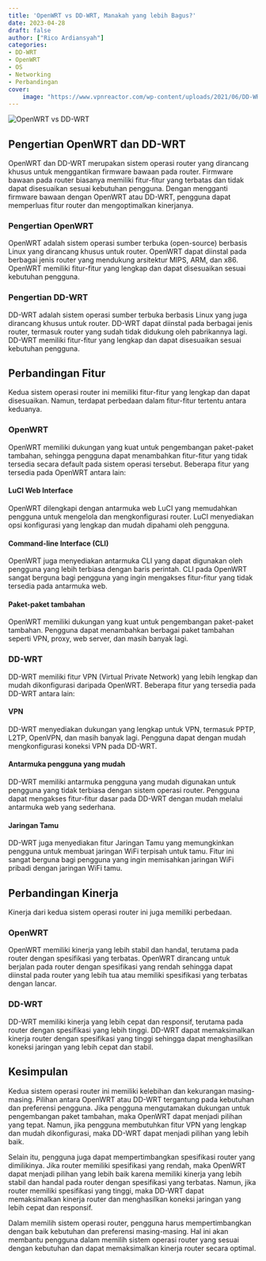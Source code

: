 ```yaml
---
title: 'OpenWRT vs DD-WRT, Manakah yang lebih Bagus?'
date: 2023-04-28
draft: false
author: ["Rico Ardiansyah"]
categories:
- DD-WRT
- OpenWRT
- OS
- Networking
- Perbandingan
cover:
    image: "https://www.vpnreactor.com/wp-content/uploads/2021/06/DD-WRT-vs-OpenWRT-1.png"
---
```

![OpenWRT vs DD-WRT](https://www.vpnreactor.com/wp-content/uploads/2021/06/DD-WRT-vs-OpenWRT-1.png)
## Pengertian OpenWRT dan DD-WRT

OpenWRT dan DD-WRT merupakan sistem operasi router yang dirancang khusus untuk menggantikan firmware bawaan pada router. Firmware bawaan pada router biasanya memiliki fitur-fitur yang terbatas dan tidak dapat disesuaikan sesuai kebutuhan pengguna. Dengan mengganti firmware bawaan dengan OpenWRT atau DD-WRT, pengguna dapat memperluas fitur router dan mengoptimalkan kinerjanya.

### Pengertian OpenWRT

OpenWRT adalah sistem operasi sumber terbuka (open-source) berbasis Linux yang dirancang khusus untuk router. OpenWRT dapat diinstal pada berbagai jenis router yang mendukung arsitektur MIPS, ARM, dan x86. OpenWRT memiliki fitur-fitur yang lengkap dan dapat disesuaikan sesuai kebutuhan pengguna.

### Pengertian DD-WRT

DD-WRT adalah sistem operasi sumber terbuka berbasis Linux yang juga dirancang khusus untuk router. DD-WRT dapat diinstal pada berbagai jenis router, termasuk router yang sudah tidak didukung oleh pabrikannya lagi. DD-WRT memiliki fitur-fitur yang lengkap dan dapat disesuaikan sesuai kebutuhan pengguna.

## Perbandingan Fitur

Kedua sistem operasi router ini memiliki fitur-fitur yang lengkap dan dapat disesuaikan. Namun, terdapat perbedaan dalam fitur-fitur tertentu antara keduanya.

### OpenWRT

OpenWRT memiliki dukungan yang kuat untuk pengembangan paket-paket tambahan, sehingga pengguna dapat menambahkan fitur-fitur yang tidak tersedia secara default pada sistem operasi tersebut. Beberapa fitur yang tersedia pada OpenWRT antara lain:

#### LuCI Web Interface

OpenWRT dilengkapi dengan antarmuka web LuCI yang memudahkan pengguna untuk mengelola dan mengkonfigurasi router. LuCI menyediakan opsi konfigurasi yang lengkap dan mudah dipahami oleh pengguna.

#### Command-line Interface (CLI)

OpenWRT juga menyediakan antarmuka CLI yang dapat digunakan oleh pengguna yang lebih terbiasa dengan baris perintah. CLI pada OpenWRT sangat berguna bagi pengguna yang ingin mengakses fitur-fitur yang tidak tersedia pada antarmuka web.

#### Paket-paket tambahan

OpenWRT memiliki dukungan yang kuat untuk pengembangan paket-paket tambahan. Pengguna dapat menambahkan berbagai paket tambahan seperti VPN, proxy, web server, dan masih banyak lagi.

### DD-WRT

DD-WRT memiliki fitur VPN (Virtual Private Network) yang lebih lengkap dan mudah dikonfigurasi daripada OpenWRT. Beberapa fitur yang tersedia pada DD-WRT antara lain:

#### VPN

DD-WRT menyediakan dukungan yang lengkap untuk VPN, termasuk PPTP, L2TP, OpenVPN, dan masih banyak lagi. Pengguna dapat dengan mudah mengkonfigurasi koneksi VPN pada DD-WRT.

#### Antarmuka pengguna yang mudah

DD-WRT memiliki antarmuka pengguna yang mudah digunakan untuk pengguna yang tidak terbiasa dengan sistem operasi router. Pengguna dapat mengakses fitur-fitur dasar pada DD-WRT dengan mudah melalui antarmuka web yang sederhana.

#### Jaringan Tamu

DD-WRT juga menyediakan fitur Jaringan Tamu yang memungkinkan pengguna untuk membuat jaringan WiFi terpisah untuk tamu. Fitur ini sangat berguna bagi pengguna yang ingin memisahkan jaringan WiFi pribadi dengan jaringan WiFi tamu.

## Perbandingan Kinerja

Kinerja dari kedua sistem operasi router ini juga memiliki perbedaan.

### OpenWRT

OpenWRT memiliki kinerja yang lebih stabil dan handal, terutama pada router dengan spesifikasi yang terbatas. OpenWRT dirancang untuk berjalan pada router dengan spesifikasi yang rendah sehingga dapat diinstal pada router yang lebih tua atau memiliki spesifikasi yang terbatas dengan lancar.

### DD-WRT

DD-WRT memiliki kinerja yang lebih cepat dan responsif, terutama pada router dengan spesifikasi yang lebih tinggi. DD-WRT dapat memaksimalkan kinerja router dengan spesifikasi yang tinggi sehingga dapat menghasilkan koneksi jaringan yang lebih cepat dan stabil.

## Kesimpulan

Kedua sistem operasi router ini memiliki kelebihan dan kekurangan masing-masing. Pilihan antara OpenWRT atau DD-WRT tergantung pada kebutuhan dan preferensi pengguna. Jika pengguna mengutamakan dukungan untuk pengembangan paket tambahan, maka OpenWRT dapat menjadi pilihan yang tepat. Namun, jika pengguna membutuhkan fitur VPN yang lengkap dan mudah dikonfigurasi, maka DD-WRT dapat menjadi pilihan yang lebih baik.

Selain itu, pengguna juga dapat mempertimbangkan spesifikasi router yang dimilikinya. Jika router memiliki spesifikasi yang rendah, maka OpenWRT dapat menjadi pilihan yang lebih baik karena memiliki kinerja yang lebih stabil dan handal pada router dengan spesifikasi yang terbatas. Namun, jika router memiliki spesifikasi yang tinggi, maka DD-WRT dapat memaksimalkan kinerja router dan menghasilkan koneksi jaringan yang lebih cepat dan responsif.

Dalam memilih sistem operasi router, pengguna harus mempertimbangkan dengan baik kebutuhan dan preferensi masing-masing. Hal ini akan membantu pengguna dalam memilih sistem operasi router yang sesuai dengan kebutuhan dan dapat memaksimalkan kinerja router secara optimal.
